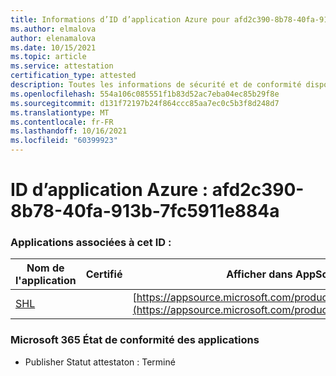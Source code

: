 ```yaml
---
title: Informations d’ID d’application Azure pour afd2c390-8b78-40fa-913b-7fc5911e884a
ms.author: elmalova
author: elenamalova
ms.date: 10/15/2021
ms.topic: article
ms.service: attestation
certification_type: attested
description: Toutes les informations de sécurité et de conformité disponibles pour afd2c390-8b78-40fa-913b-7fc5911e884a.
ms.openlocfilehash: 554a106c085551f1b83d52ac7eba04ec85b29f8e
ms.sourcegitcommit: d131f72197b24f864ccc85aa7ec0c5b3f8d248d7
ms.translationtype: MT
ms.contentlocale: fr-FR
ms.lasthandoff: 10/16/2021
ms.locfileid: "60399923"
---
```

# <a name="azure-app-id-afd2c390-8b78-40fa-913b-7fc5911e884a"></a>ID d’application Azure : afd2c390-8b78-40fa-913b-7fc5911e884a


### <a name="apps-associated-with-this-id"></a>Applications associées à cet ID :
| **Nom de l'application** | **Certifié** | **Afficher dans AppSource** |
|--------------|---------------|-----------------------|
| [SHL](https://docs.microsoft.com/microsoft-365-app-certification/forward/WA200002887) |  | [https://appsource.microsoft.com/product/office/WA200002887](https://appsource.microsoft.com/product/office/WA200002887) |

### <a name="microsoft-365-app-compliance-status"></a>Microsoft 365 État de conformité des applications
- Publisher Statut attestaton : Terminé
